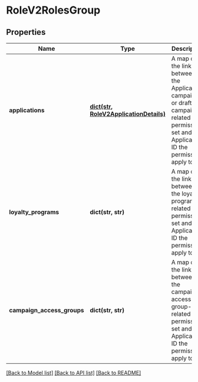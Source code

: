 # RoleV2RolesGroup

## Properties
Name | Type | Description | Notes
------------ | ------------- | ------------- | -------------
**applications** | [**dict(str, RoleV2ApplicationDetails)**](RoleV2ApplicationDetails.md) | A map of the link between the Application, campaign, or draft campaign-related permission set and the Application ID the permissions apply to. | [optional] 
**loyalty_programs** | **dict(str, str)** | A map of the link between the loyalty program-related permission set and the Application ID the permissions apply to. | [optional] 
**campaign_access_groups** | **dict(str, str)** | A map of the link between the campaign access group-related permission set and the Application ID the permissions apply to. | [optional] 

[[Back to Model list]](../README.md#documentation-for-models) [[Back to API list]](../README.md#documentation-for-api-endpoints) [[Back to README]](../README.md)


